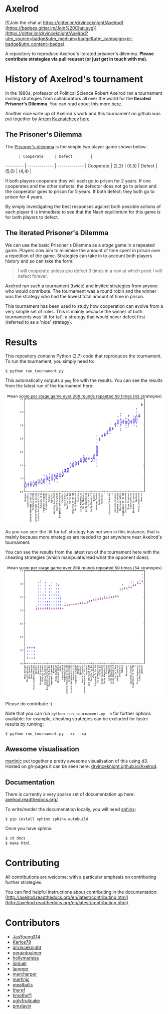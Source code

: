 # Axelrod

[![Join the chat at https://gitter.im/drvinceknight/Axelrod](https://badges.gitter.im/Join%20Chat.svg)](https://gitter.im/drvinceknight/Axelrod?utm_source=badge&utm_medium=badge&utm_campaign=pr-badge&utm_content=badge)

A repository to reproduce Axelrod's iterated prisoner's dilemma.
**Please contribute strategies via pull request (or just get in touch with me).**

# History of Axelrod's tournament

In the 1980s, professor of Political Science Robert Axelrod ran a tournament inviting strategies from collaborators all over the world for the **Iterated Prisoner's Dilemma**.
You can read about this more [here](http://en.wikipedia.org/wiki/The_Evolution_of_Cooperation#Axelrod.27s_tournaments).

Another nice write up of Axelrod's work and this tournament on github was put together by [Artem Kaznatcheev](https://plus.google.com/101780559173703781847/posts) [here](https://egtheory.wordpress.com/2015/03/02/ipd/).

## The Prisoner's Dilemma

The [Prisoner's dilemma](http://en.wikipedia.org/wiki/Prisoner%27s_dilemma) is the simple two player game shown below:

          | Cooperate     | Defect        |
--------- | ------------- | ------------- |
Cooperate | (2,2)         | (0,5)         |
Defect    | (5,0)         | (4,4)         |

If both players cooperate they will each go to prison for 2 years.
If one cooperates and the other defects: the defector does not go to prison and the cooperator goes to prison for 5 years.
If both defect: they both go to prison for 4 years.

By simply investigating the best responses against both possible actions of each player it is immediate to see that the Nash equilibrium for this game is for both players to defect.

## The iterated Prisoner's Dilemma

We can use the basic Prisoner's Dilemma as a _stage_ game in a repeated game.
Players now aim to minimise the amount of time spent in prison over a repetition of the game.
Strategies can take in to account both players history and so can take the form:

> I will cooperate unless you defect 3 times in a row at which point I will defect forever.

Axelrod ran such a tournament (twice) and invited strategies from anyone who would contribute.
The tournament was a round robin and the winner was the strategy who had the lowest total amount of time in prison.

This tournament has been used to study how cooperation can evolve from a very simple set of rules.
This is mainly because the winner of both tournaments was 'tit for tat': a strategy that would never defect first (referred to as a 'nice' strategy).

# Results

This repository contains Python (2.7) code that reproduces the tournament.
To run the tournament, you simply need to:

```
$ python run_tournament.py
```

This automatically outputs a `png` file with the results.
You can see the results from the latest run of the tournament here:

![](./assets/strategies_boxplot.png)

As you can see: the 'tit for tat' strategy has not won in this instance, that is mainly because more strategies are needed to get anywhere near Axelrod's tournament.

You can see the results from the latest run of the tournament here with the cheating strategies (which manipulate/read what the opponent does):

![](./assets/all_strategies_boxplot.png)

Please do contribute :)

Note that you can run `python run_tournament.py -h` for further options available: for example, cheating strategies can be excluded for faster results by running:

```
$ python run_tournament.py --xc --xa
```

## Awesome visualisation

[martinjc](https://github.com/martinjc) put together a pretty awesome visualisation of this using d3. Hosted on gh-pages it can be seen here: [drvinceknight.github.io/Axelrod](http://drvinceknight.github.io/Axelrod/).

## Documentation

There is currently a very sparse set of documentation up here: [axelrod.readthedocs.org/](http://axelrod.readthedocs.org/).

To write/render the documenation locally, you will need [sphinx](http://sphinx-doc.org/):

```
$ pip install sphinx sphinx-autobuild
```

Once you have sphinx:

```
$ cd docs
$ make html
```

# Contributing

All contributions are welcome: with a particular emphasis on contributing further strategies.

You can find helpful instructions about contributing in the documentation: [http://axelrod.readthedocs.org/en/latest/contributing.html](http://axelrod.readthedocs.org/en/latest/contributing.html).

# Contributors

- [JasYoung314](https://github.com/JasYoung314)
- [Karlos78](https://github.com/Karlos78)
- [drvinceknight](https://twitter.com/drvinceknight)
- [geraintpalmer](https://github.com/geraintpalmer)
- [hollymarissa](https://github.com/hollymarissa)
- [jomuel](https://github.com/jomuel)
- [langner](https://github.com/langner)
- [marcharper](https://github.com/marcharper)
- [martinjc](https://github.com/martinjc)
- [meatballs](https://github.com/meatballs)
- [theref](https://github.com/theref)
- [timothyf1](https://github.com/timothyf1)
- [uglyfruitcake](https://github.com/uglyfruitcake)
- [pmslavin](https://github.com/pmslavin)
